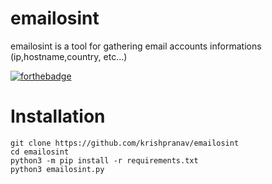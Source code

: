 # emailosint
emailosint is a tool for gathering email accounts informations (ip,hostname,country, etc...) 

[![forthebadge](https://forthebadge.com/images/badges/made-with-python.svg)](https://forthebadge.com)

# Installation
```
git clone https://github.com/krishpranav/emailosint
cd emailosint
python3 -m pip install -r requirements.txt
python3 emailosint.py
```
